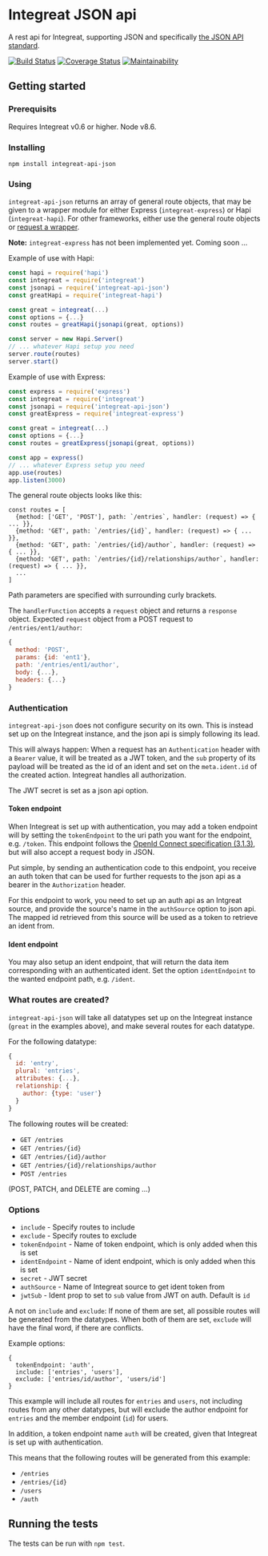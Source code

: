 # Integreat JSON api

A rest api for Integreat, supporting JSON and specifically
[the JSON API standard](http://jsonapi.org).

[![Build Status](https://travis-ci.org/integreat-io/integreat-api-json.svg?branch=master)](https://travis-ci.org/integreat-io/integreat-api-json)
[![Coverage Status](https://coveralls.io/repos/github/integreat-io/integreat-api-json/badge.svg?branch=master)](https://coveralls.io/github/integreat-io/integreat-api-json?branch=master)
[![Maintainability](https://api.codeclimate.com/v1/badges/b1a55e5d7e8823d756a7/maintainability)](https://codeclimate.com/github/integreat-io/integreat-api-json/maintainability)

## Getting started

### Prerequisits

Requires Integreat v0.6 or higher. Node v8.6.

### Installing

```
npm install integreat-api-json
```

### Using

`integreat-api-json` returns an array of general route objects, that may be
given to a wrapper module for either Express (`integreat-express`) or Hapi
(`integreat-hapi`). For other frameworks, either use the general route objects
or [request a wrapper](https://github.com/integreat-io/integreat-api-json/issues).

**Note:** `integreat-express` has not been implemented yet. Coming soon ...

Example of use with Hapi:

```javascript
const hapi = require('hapi')
const integreat = require('integreat')
const jsonapi = require('integreat-api-json')
const greatHapi = require('integreat-hapi')

const great = integreat(...)
const options = {...}
const routes = greatHapi(jsonapi(great, options))

const server = new Hapi.Server()
// ... whatever Hapi setup you need
server.route(routes)
server.start()
```

Example of use with Express:

```javascript
const express = require('express')
const integreat = require('integreat')
const jsonapi = require('integreat-api-json')
const greatExpress = require('integreat-express')

const great = integreat(...)
const options = {...}
const routes = greatExpress(jsonapi(great, options))

const app = express()
// ... whatever Express setup you need
app.use(routes)
app.listen(3000)
```

The general route objects looks like this:

```
const routes = [
  {method: ['GET', 'POST'], path: `/entries`, handler: (request) => { ... }},
  {method: 'GET', path: `/entries/{id}`, handler: (request) => { ... }},
  {method: 'GET', path: `/entries/{id}/author`, handler: (request) => { ... }},
  {method: 'GET', path: `/entries/{id}/relationships/author`, handler: (request) => { ... }},
  ...
]
```

Path parameters are specified with surrounding curly brackets.

The `handlerFunction` accepts a `request` object and returns a `response`
object. Expected `request` object from a POST request to `/entries/ent1/author`:

```javascript
{
  method: 'POST',
  params: {id: 'ent1'},
  path: '/entries/ent1/author',
  body: {...},
  headers: {...}
}
```

### Authentication

`integreat-api-json` does not configure security on its own. This is instead
set up on the Integreat instance, and the json api is simply following its lead.

This will always happen: When a request has an `Authentication` header with
a `Bearer` value, it will be treated as a JWT token, and the `sub` property
of its payload will be treated as the id of an ident and set on the
`meta.ident.id` of the created action. Integreat handles all authorization.

The JWT secret is set as a json api option.

#### Token endpoint

When Integreat is set up with authentication, you may add a token endpoint will
by setting the `tokenEndpoint` to the uri path you want for the endpoint, e.g.
`/token`. This endpoint follows the
[OpenId Connect specification (3.1.3)](http://openid.net/specs/openid-connect-core-1_0.html#TokenEndpoint),
but will also accept a request body in JSON.

Put simple, by sending an authentication code to this endpoint, you receive an
auth token that can be used for further requests to the json api as a bearer in
the `Authorization` header.

For this endpoint to work, you need to set up an auth api as an Intgreat source,
and provide the source's name in the `authSource` option to json api. The mapped
id retrieved from this source will be used as a token to retrieve an ident from.

#### Ident endpoint

You may also setup an ident endpoint, that will return the data item
corresponding with an authenticated ident. Set the option `identEndpoint` to the
wanted endpoint path, e.g. `/ident`.

### What routes are created?

`integreat-api-json` will take all datatypes set up on the Integreat instance
(`great` in the examples above), and make several routes for each datatype.

For the following datatype:

```javascript
{
  id: 'entry',
  plural: 'entries',
  attributes: {...},
  relationship: {
    author: {type: 'user'}
  }
}
```

The following routes will be created:
- `GET /entries`
- `GET /entries/{id}`
- `GET /entries/{id}/author`
- `GET /entries/{id}/relationships/author`
- `POST /entries`

(POST, PATCH, and DELETE are coming ...)

### Options

- `include` - Specify routes to include
- `exclude` - Specify routes to exclude
- `tokenEndpoint` - Name of token endpoint, which is only added when this is set
- `identEndpoint` - Name of ident endpoint, which is only added when this is set
- `secret` - JWT secret
- `authSource` - Name of Integreat source to get ident token from
- `jwtSub` - Ident prop to set to `sub` value from JWT on auth. Default is `id`

A not on `include` and `exclude`: If none of them are set, all possible routes
will be generated from the datatypes. When both of them are set, `exclude` will
have the final word, if there are conflicts.

Example options:
```
{
  tokenEndpoint: 'auth',
  include: ['entries', 'users'],
  exclude: ['entries/id/author', 'users/id']
}
```

This example will include all routes for `entries` and `users`, not including
routes from any other datatypes, but will exclude the author endpoint for
`entries` and the member endpoint (`id`) for users.

In addition, a token endpoint name `auth` will be created, given that Integreat
is set up with authentication.

This means that the following routes will be generated from this example:
- `/entries`
- `/entries/{id}`
- `/users`
- `/auth`

## Running the tests

The tests can be run with `npm test`.
